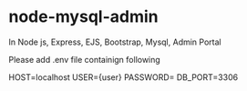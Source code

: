 # node-mysql-admin
In Node js, Express, EJS, Bootstrap, Mysql, Admin Portal

Please add .env file containign following 

HOST=localhost
USER={user}
PASSWORD=
DB_PORT=3306
